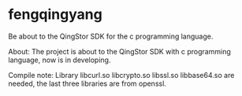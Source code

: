 # fengqingyang
Be about to the QingStor SDK for the c programming language.

About: The project is about to the QingStor SDK with c programming language, now is in developing.

Compile note:
Library libcurl.so libcrypto.so libssl.so libbase64.so are needed, the last three libraries are from openssl.
